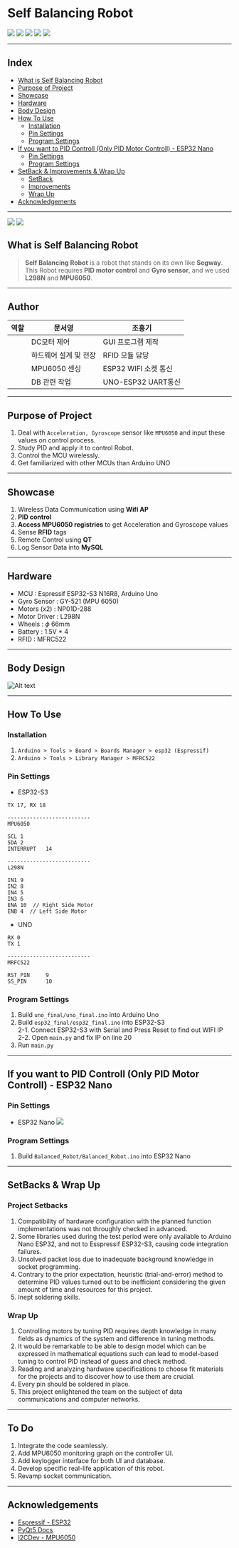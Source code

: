# Self Balancing Robot

<img src="https://img.shields.io/badge/Github-181717?style=for-the-badge&logo=Github&logoColor=white"> <img src="https://img.shields.io/badge/Python-3776AB?style=for-the-badge&logo=Python&logoColor=white"> <img src="https://img.shields.io/badge/Arduino-00878F?style=for-the-badge&logo=Arduino&logoColor=white"> <img src="https://img.shields.io/badge/qt-41CD52?style=for-the-badge&logo=qt&logoColor=white"> <img src="https://img.shields.io/badge/mysql-4479A1?style=for-the-badge&logo=mysql&logoColor=white">

---

## Index

- [What is Self Balancing Robot](#what-is-self-balancing-robot)
- [Purpose of Project](#purpose-of-project)
- [Showcase](#showcase)
- [Hardware](#hardware)
- [Body Design](#body-design)
- [How To Use](#how-to-use)
    - [Installation](#installation)
    - [Pin Settings](#pin-settings)
    - [Program Settings](#program-settings)
- [If you want to PID Controll (Only PID Motor Controll) - ESP32 Nano](#if-you-want-to-pid-controll-only-pid-motor-controll---esp32-nano)
    - [Pin Settings](#pin-settings-1)
    - [Program Settings](#program-settings-1)
- [SetBack & Improvements & Wrap Up](#setback--improvements--wrap-up)
    - [SetBack](#setback)
    - [Improvements](#improvements)
    - [Wrap Up](#wrap-up)
- [Acknowledgements](#acknowledgements)
---

![](images/selfBalancingRobot-test.gif)
![](images/Hardware_Diagram.png)

## What is Self Balancing Robot
> __Self Balancing Robot__ is a robot that stands on its own like __Segway__.
This Robot requires __PID motor control__ and __Gyro sensor__, and we used __L298N__ and __MPU6050__.

---

## Author
|역할|문서영|조홍기|
|---|---|---|
||DC모터 제어|GUI 프로그램 제작|
||하드웨어 설계 및 전장|RFID 모듈 담당|
||MPU6050 센싱|ESP32 WIFI 소켓 통신|
||DB 관련 작업|UNO-ESP32 UART통신|

---

## Purpose of Project
1. Deal with ```Acceleration, Gyroscope``` sensor like ```MPU6050``` and input these values on control process.
2. Study PID and apply it to control Robot.
3. Control the MCU wirelessly.
4. Get familiarized with other MCUs than Arduino UNO

---

## Showcase
1. Wireless Data Communication using __Wifi AP__
2. __PID control__
3. __Access MPU6050 registries__ to get Acceleration and Gyroscope values
4. Sense __RFID__ tags
5. Remote Control using __QT__
6. Log Sensor Data into __MySQL__
---

## Hardware
- MCU   :   Espressif ESP32-S3 N16R8, Arduino Uno
- Gyro Sensor   :   GY-521 (MPU 6050)
- Motors (x2)   :   NP01D-288
- Motor Driver  :   L298N
- Wheels    :   $\phi$ 66mm
- Battery   :   1.5V * 4
- RFID      :   MFRC522

---

## Body Design
![Alt text](images/Body_design.png)

---

## How To Use
### Installation
1. ```Arduino > Tools > Board > Boards Manager > esp32 (Espressif)```
2. ```Arduino > Tools > Library Manager > MFRC522```

### Pin Settings
- ESP32-S3
```
TX 17, RX 18

--------------------------
MPU6050

SCL 1
SDA 2
INTERRUPT   14

--------------------------
L298N

IN1 9
IN2 8
IN4 5
IN3 6
ENA 10  // Right Side Motor
ENB 4  // Left Side Motor

```
- UNO
```
RX 0
TX 1

--------------------------
MRFC522

RST_PIN     9     
SS_PIN      10
```

### Program Settings
1. Build ```uno_final/uno_final.ino``` into Arduino Uno
2. Build ```esp32_final/esp32_final.ino``` into ESP32-S3  
    2-1. Connect ESP32-S3 with Serial and Press Reset to find out WIFI IP  
    2-2. Open ```main.py``` and fix IP on line 20  
3. Run ```main.py```

---

## If you want to PID Controll (Only PID Motor Controll) - ESP32 Nano

### Pin Settings
- ESP32 Nano
![](<images/Balanced Robot.png>)

### Program Settings
1. Build ```Balanced_Robot/Balanced_Robot.ino``` into ESP32 Nano

---

## SetBacks & Wrap Up

### Project Setbacks 
1. Compatibility of hardware configuration with the planned function implementations was not throughly checked in advanced.  
2. Some libraries used during the test period were only available to Arduino Nano ESP32, and not to Esspressif ESP32-S3, causing code integration failures.
3. Unsolved packet loss due to inadequate background knowledge in socket programming.
4. Contrary to the prior expectation, heuristic (trial-and-error) method to determine PID values turned out to be inefficient considering the given amount of time and resources for this project.
5. Inept soldering skills.

### Wrap Up
1. Controlling motors by tuning PID requires depth knowledge in many fields as dynamics of the system and difference in tuning methods.
2. It would be remarkable to be able to design model which can be expressed in mathematical equations such can lead to model-based tuning to control PID instead of guess and check method.
3. Reading and analyzing hardware specifications to choose fit materials for the projects and to discover how to use them are crucial.
4. Every pin should be soldered in place.
5. This project enlightened the team on the subject of data communications and computer networks.

---

## To Do
1. Integrate the code seamlessly.
2. Add MPU6050 monitoring graph on the controller UI.
3. Add keylogger interface for both UI and database.
4. Develop specific real-life application of this robot. 
5. Revamp socket communication.

---

## Acknowledgements
- [Espressif - ESP32](https://github.com/espressif/arduino-esp32)
- [PyQt5 Docs](https://doc.qt.io/qtforpython-5/PySide2/QtWidgets/index.html)
- [I2CDev - MPU6050](https://github.com/jrowberg/i2cdevlib/tree/master/Arduino/MPU6050)
